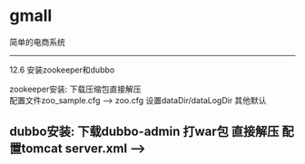 # gmall
简单的电商系统

------------------------
12.6 安装zookeeper和dubbo

zookeeper安装: 下载压缩包直接解压  
配置文件zoo_sample.cfg --> zoo.cfg 设置dataDir/dataLogDir 其他默认

dubbo安装: 下载dubbo-admin 打war包 直接解压
配置tomcat server.xml --> <Context docBase="/opt/dubbo-admin/" path="" reloadable="true"/>
--------------